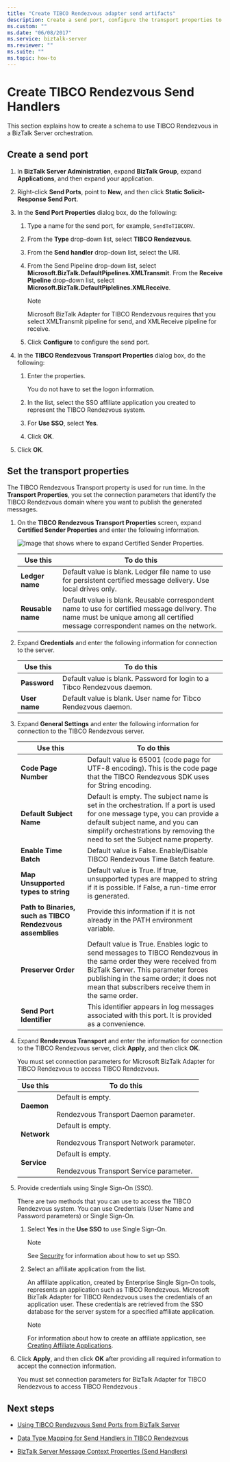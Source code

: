 ```yaml
---
title: "Create TIBCO Rendezvous adapter send artifacts"
description: Create a send port, configure the transport properties to send messages to TIBCO Rendezvous from BizTalk 
ms.custom: ""
ms.date: "06/08/2017"
ms.service: biztalk-server
ms.reviewer: ""
ms.suite: ""
ms.topic: how-to
---
```

# Create TIBCO Rendezvous Send Handlers
This section explains how to create a schema to use TIBCO Rendezvous in a BizTalk Server orchestration.  
  
## Create a send port
  
1.  In **BizTalk Server Administration**, expand **BizTalk Group**, expand **Applications**, and then expand your application.  
  
2.  Right-click **Send Ports**, point to **New**, and then click **Static Solicit-Response Send Port**.  
  
3.  In the **Send Port Properties** dialog box, do the following:  
  
    1.  Type a name for the send port, for example, `SendToTIBCORV`.  
  
    2.  From the **Type** drop-down list, select **TIBCO Rendezvous**.  
  
    3.  From the **Send handler** drop-down list, select the URI.  
  
    4.  From the Send Pipeline drop-down list, select **Microsoft.BizTalk.DefaultPipelines.XMLTransmit**.  From the **Receive Pipeline** drop-down list, select **Microsoft.BizTalk.DefaultPiplelines.XMLReceive**.  

        > [!NOTE]
        > Microsoft BizTalk Adapter for TIBCO Rendezvous requires that you select XMLTransmit pipeline for send, and XMLReceive pipeline for receive.
        
    6.  Click **Configure** to configure the send port.  
  
4.  In the **TIBCO Rendezvous Transport Properties** dialog box, do the following:  
  
    1.  Enter the properties.  
  
         You do not have to set the logon information.  
  
    2.  In the list, select the SSO affiliate application you created to represent the TIBCO Rendezvous system.  
  
    3.  For **Use SSO**, select **Yes**.  
  
    4.  Click **OK**.  
  
5.  Click **OK**.  

## Set the transport properties
The TIBCO Rendezvous Transport property is used for run time. In the **Transport Properties**, you set the connection parameters that identify the TIBCO Rendezvous domain where you want to publish the generated messages.  
  
 
1.  On the **TIBCO Rendezvous Transport Properties** screen, expand **Certified Sender Properties** and enter the following information.  
  
     ![Image that shows where to expand Certified Sender Properties.](../core/media/sadp-tibcoren-transs.gif "SAdp_TibcoRen_Transs")  
  
    |Use this|To do this|  
    |--------------|----------------|  
    |**Ledger name**|Default value is blank. Ledger file name to use for persistent certified message delivery. Use local drives only.|  
    |**Reusable name**|Default value is blank. Reusable correspondent name to use for certified message delivery. The name must be unique among all certified message correspondent names on the network.|  
  
2.  Expand **Credentials** and enter the following information for connection to the server.  
  
    |Use this|To do this|  
    |--------------|----------------|  
    |**Password**|Default value is blank. Password for login to a Tibco Rendezvous daemon.|  
    |**User name**|Default value is blank. User name for Tibco Rendezvous daemon.|  
  
3.  Expand **General Settings** and enter the following information for connection to the TIBCO Rendezvous server.  
  
    |Use this|To do this|  
    |--------------|----------------|  
    |**Code Page Number**|Default value is 65001 (code page for UTF-8 encoding). This is the code page that the TIBCO Rendezvous SDK uses for String encoding.|  
    |**Default Subject Name**|Default is empty. The subject name is set in the orchestration. If a port is used for one message type, you can provide a default subject name, and you can simplify orchestrations by removing the need to set the Subject name property.|  
    |**Enable Time Batch**|Default value is False. Enable/Disable TIBCO Rendezvous Time Batch feature.|  
    |**Map Unsupported types to string**|Default value is True. If true, unsupported types are mapped to string if it is possible. If False, a run-time error is generated.|  
    |**Path to Binaries, such as TIBCO Rendezvous assemblies**|Provide this information if it is not already in the PATH environment variable.|  
    |**Preserver Order**|Default value is True. Enables logic to send messages to TIBCO Rendezvous in the same order they were received from BizTalk Server. This parameter forces publishing in the same order; it does not mean that subscribers receive them in the same order.|  
    |**Send Port Identifier**|This identifier appears in log messages associated with this port. It is provided as a convenience.|  
  
4.  Expand **Rendezvous Transport** and enter the information for connection to the TIBCO Rendezvous server, click **Apply**, and then click **OK**.  
  
     You must set connection parameters for Microsoft BizTalk Adapter for TIBCO Rendezvous to access TIBCO Rendezvous.  
  
    |Use this|To do this|  
    |--------------|----------------|  
    |**Daemon**|Default is empty.<br /><br /> Rendezvous Transport Daemon parameter.|  
    |**Network**|Default is empty.<br /><br /> Rendezvous Transport Network parameter.|  
    |**Service**|Default is empty.<br /><br /> Rendezvous Transport Service parameter.|  
  
5.  Provide credentials using Single Sign-On (SSO).  
  
     There are two methods that you can use to access the TIBCO Rendezvous system. You can use Credentials (User Name and Password parameters) or Single Sign-On.  
  
    1.  Select **Yes** in the **Use SSO** to use Single Sign-On.  
  
        > [!NOTE]
        >  See [Security](../core/security-in-biztalk-adapter-for-tibco-rendezvous.md) for information about how to set up SSO.  
  
    2.  Select an affiliate application from the list.  
  
         An affiliate application, created by Enterprise Single Sign-On tools, represents an application such as TIBCO Rendezvous. Microsoft BizTalk Adapter for TIBCO Rendezvous uses the credentials of an application user. These credentials are retrieved from the SSO database for the server system for a specified affiliate application.  
  
        > [!NOTE]
        >  For information about how to create an affiliate application, see [Creating Affiliate Applications](../core/creating-affiliate-applications1.md).  
  
6.  Click **Apply**, and then click **OK** after providing all required information to accept the connection information.  
  
     You must set connection parameters for BizTalk Adapter for TIBCO Rendezvous to access TIBCO Rendezvous .  


## Next steps
  
-   [Using TIBCO Rendezvous Send Ports from BizTalk Server](../core/using-tibco-rendezvous-send-ports-from-biztalk-server.md)  
  
-   [Data Type Mapping for Send Handlers in TIBCO Rendezvous](../core/data-type-mapping-for-send-handlers-in-tibco-rendezvous.md)  
  
-   [BizTalk Server Message Context Properties (Send Handlers)](../core/biztalk-server-message-context-properties-send-handlers.md)
